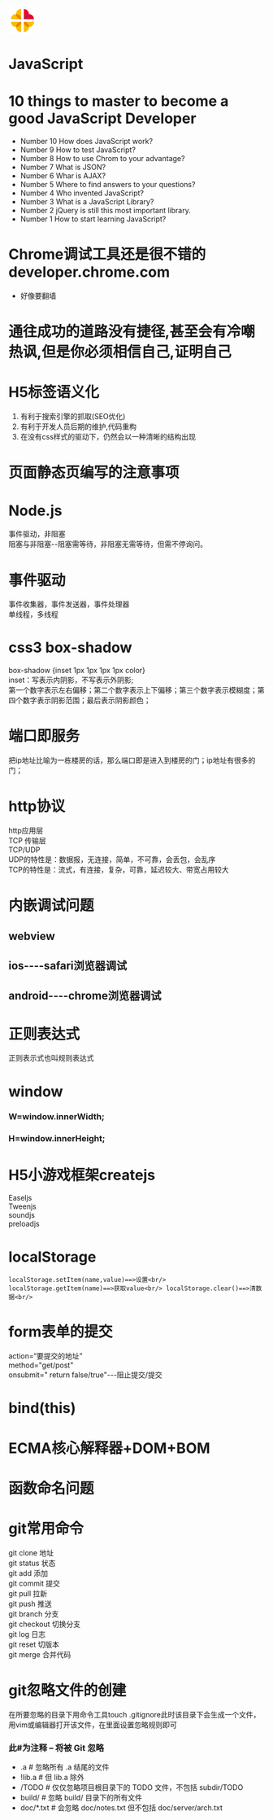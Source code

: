 
![img](https://github.com/studendzhoujun/abc/blob/master/src/images/loading-1.gif)
# JavaScript

# 10 things to master to become a good JavaScript Developer
* Number 10 How does JavaScript work?<br/>
* Number 9 How to test JavaScript?<br/>
* Number 8 How to use Chrom to your advantage?<br/>
* Number 7 What is JSON?<br/>
* Number 6 Whar is AJAX?<br/>
* Number 5 Where to find answers to your questions?<br/>
* Number 4 Who invented JavaScript?<br/>
* Number 3 What is a JavaScript Library?<br/>
* Number 2 jQuery is still this most important library.<br/>
* Number 1 How to start learning JavaScript?<br/>

# Chrome调试工具还是很不错的developer.chrome.com
* 好像要翻墙

# 通往成功的道路没有捷径,甚至会有冷嘲热讽,但是你必须相信自己,证明自己

# H5标签语义化
1. 有利于搜索引擎的抓取(SEO优化)<br/>
2. 有利于开发人员后期的维护,代码重构<br/>
3. 在没有css样式的驱动下，仍然会以一种清晰的结构出现<br/>

# 页面静态页编写的注意事项
# Node.js
事件驱动，非阻塞<br/>
阻塞与非阻塞--阻塞需等待，非阻塞无需等待，但需不停询问。
# 事件驱动
事件收集器，事件发送器，事件处理器<br/>
单线程，多线程
# css3 box-shadow
box-shadow {inset 1px 1px 1px 1px color}<br/>
inset：写表示内阴影，不写表示外阴影;<br/>
第一个数字表示左右偏移；第二个数字表示上下偏移；第三个数字表示模糊度；第四个数字表示阴影范围；最后表示阴影颜色；
# 端口即服务
把ip地址比喻为一栋楼房的话，那么端口即是进入到楼房的门；ip地址有很多的门；
# http协议
http应用层<br/>
TCP 传输层<br/>
TCP/UDP<br/>
UDP的特性是：数据报，无连接，简单，不可靠，会丢包，会乱序<br/>
TCP的特性是：流式，有连接，复杂，可靠，延迟较大、带宽占用较大<br/>

# 内嵌调试问题
## webview<br/>
## ios----safari浏览器调试<br/>
## android----chrome浏览器调试<br/>
# 正则表达式
正则表示式也叫规则表达式
# window
### W=window.innerWidth;
### H=window.innerHeight;
# H5小游戏框架createjs
Easeljs<br/>
Tweenjs<br/>
soundjs<br/>
preloadjs<br/>

# localStorage
`localStorage.setItem(name,value)==>设置<br/>
localStorage.getItem(name)==>获取value<br/>
localStorage.clear()==>清数据<br/>
`
# form表单的提交
action=“要提交的地址”<br/>
method="get/post"<br/>
onsubmit=" return false/true"---阻止提交/提交

# bind(this)
# ECMA核心解释器+DOM+BOM
# 函数命名问题
# git常用命令
git clone 地址<br/>
git status 状态<br/>
git add  添加<br/>
git commit 提交<br/>
git pull 拉新<br/>
git push 推送<br/>
git branch 分支<br/>
git checkout 切换分支<br/>
git log 日志<br/>
git reset 切版本<br/>
git merge 合并代码<br/>
# git忽略文件的创建
在所要忽略的目录下用命令工具touch .gitignore此时该目录下会生成一个文件，用vim或编辑器打开该文件，在里面设置忽略规则即可<br/>
### 此#为注释 – 将被 Git 忽略<br/>
* .a # 忽略所有 .a 结尾的文件<br/>
* !lib.a # 但 lib.a 除外<br/>
* /TODO # 仅仅忽略项目根目录下的 TODO 文件，不包括 subdir/TODO<br/>
* build/ # 忽略 build/ 目录下的所有文件<br/>
* doc/*.txt # 会忽略 doc/notes.txt 但不包括 doc/server/arch.txt<br/>
